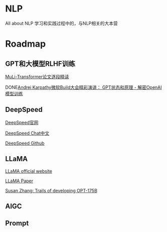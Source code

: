 # NLP
All about NLP
学习和实践过程中的，与NLP相关的大本营

# Roadmap

## GPT和大模型RLHF训练
[MuLi-Transformer论文逐段精读](https://youtu.be/nzqlFIcCSWQ)

DONE[Andrej Karpathy微软Build大会精彩演讲： GPT状态和原理 - 解密OpenAI模型训练](https://www.bilibili.com/video/BV1ts4y1T7UH/?share_source=copy_web&vd_source=1aea27c12a97d57f180ca22afea77cce)

## DeepSpeed
[DeepSpeed官网](https://www.deepspeed.ai/)

[DeepSpeed Chat中文](https://github.com/microsoft/DeepSpeed/blob/master/blogs/deepspeed-chat/chinese/README.md)

[DeepSpeed Github](https://github.com/microsoft/DeepSpeedExamples/tree/master/applications/DeepSpeed-Chat#-quick-start-)



## LLaMA
[LLaMA official website](https://ai.facebook.com/blog/large-language-model-llama-meta-ai/)

[LLaMA Paper](https://arxiv.org/abs/2302.13971)

[Susan Zhang: Trails of developing OPT-175B](https://www.youtube.com/live/p9IxoSkvZ-M?feature=share)


## AIGC

## Prompt


